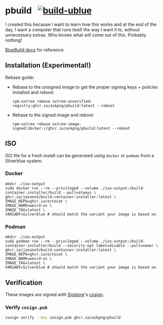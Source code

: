 # pbuild &nbsp; [![build-ublue](https://github.com/askpng/pbuild/actions/workflows/build.yml/badge.svg)](https://github.com/askpng/pbuild/actions/workflows/build.yml)

I created this because I want to learn how this works and at the end of the day, I want a computer that runs itself the way I want it to, without unnecessary extras. Who knows what will come out of this. Probably nothing!

[BlueBuild docs](https://blue-build.org/how-to/setup/) for reference.

## Installation (Experimental!)

Rebase guide:

- Rebase to the unsigned image to get the proper signing keys + policies installed and reboot:
  ```
  rpm-ostree rebase ostree-unverified-registry:ghcr.io/askpng/pbuild:latest --reboot
  ```
- Rebase to the signed image and reboot:
  ```
  rpm-ostree rebase ostree-image-signed:docker://ghcr.io/askpng/pbuild:latest --reboot
  ```
## ISO

ISO file for a fresh install can be generated using `docker` or `podman` from a Silverblue system.

### Docker
```
mkdir ./iso-output
sudo docker run --rm --privileged --volume ./iso-output:/build-container-installer/build --pull=always \
ghcr.io/jasonn3/build-container-installer:latest \
IMAGE_REPO=ghcr.io/octocat \
IMAGE_NAME=weird-os \
IMAGE_TAG=latest \
VARIANT=Silverblue # should match the variant your image is based on
```
### Podman
```
mkdir ./iso-output
sudo podman run --rm --privileged --volume ./iso-output:/build-container-installer/build --security-opt label=disable --pull=newer \
ghcr.io/jasonn3/build-container-installer:latest \
IMAGE_REPO=ghcr.io/octocat \
IMAGE_NAME=weird-os \
IMAGE_TAG=latest \
VARIANT=Silverblue # should match the variant your image is based on
```

## Verification

These images are signed with [Sigstore](https://www.sigstore.dev/)'s [cosign](https://github.com/sigstore/cosign).

### Verify `cosign.pub`

```bash
cosign verify --key cosign.pub ghcr.io/askpng/pbuild
```
